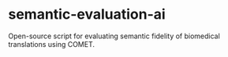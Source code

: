 # semantic-evaluation-ai
Open-source script for evaluating semantic fidelity of biomedical translations using COMET.
